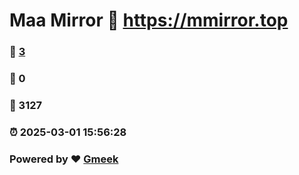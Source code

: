 # Maa Mirror :link: https://mmirror.top 
### :page_facing_up: [3](https://mmirror.top/tag.html) 
### :speech_balloon: 0 
### :hibiscus: 3127 
### :alarm_clock: 2025-03-01 15:56:28 
### Powered by :heart: [Gmeek](https://github.com/Meekdai/Gmeek)
